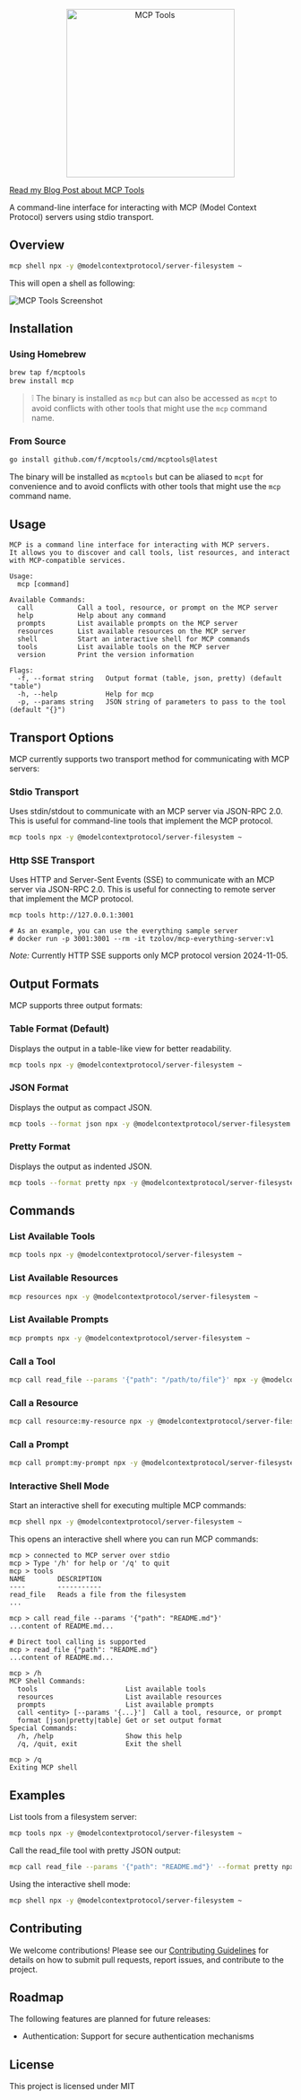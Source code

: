 <p align="center">
  <img src="./.github/resources/logo.png" alt="MCP Tools" height="300">
</p>

[Read my Blog Post about MCP Tools](https://blog.fka.dev/blog/2025-03-26-introducing-mcp-tools-cli/)

A command-line interface for interacting with MCP (Model Context Protocol)
servers using stdio transport.

## Overview

```bash
mcp shell npx -y @modelcontextprotocol/server-filesystem ~
```

This will open a shell as following:

![MCP Tools Screenshot](.github/resources/screenshot.png)

## Installation

### Using Homebrew

```bash
brew tap f/mcptools
brew install mcp
```

> ❕ The binary is installed as `mcp` but can also be accessed as `mcpt` to avoid conflicts with other tools that might use the `mcp` command name.

### From Source

```bash
go install github.com/f/mcptools/cmd/mcptools@latest
```

The binary will be installed as `mcptools` but can be aliased to `mcpt` for convenience and to avoid conflicts with other tools that might use the `mcp` command name.

## Usage

    MCP is a command line interface for interacting with MCP servers.
    It allows you to discover and call tools, list resources, and interact with MCP-compatible services.
    
    Usage:
      mcp [command]
      
    Available Commands:
      call           Call a tool, resource, or prompt on the MCP server
      help           Help about any command
      prompts        List available prompts on the MCP server
      resources      List available resources on the MCP server
      shell          Start an interactive shell for MCP commands
      tools          List available tools on the MCP server
      version        Print the version information
      
    Flags:
      -f, --format string   Output format (table, json, pretty) (default "table")
      -h, --help            Help for mcp
      -p, --params string   JSON string of parameters to pass to the tool (default "{}")


## Transport Options

MCP currently supports two transport method for communicating with MCP servers:

### Stdio Transport

Uses stdin/stdout to communicate with an MCP server via JSON-RPC 2.0. This is
useful for command-line tools that implement the MCP protocol.

```bash
mcp tools npx -y @modelcontextprotocol/server-filesystem ~
```

### Http SSE Transport

Uses HTTP and Server-Sent Events (SSE) to communicate with an MCP server via JSON-RPC 2.0.
This is useful for connecting to remote server that implement the MCP protocol.

```
mcp tools http://127.0.0.1:3001

# As an example, you can use the everything sample server
# docker run -p 3001:3001 --rm -it tzolov/mcp-everything-server:v1
```

_Note:_ Currently HTTP SSE supports only MCP protocol version 2024-11-05.

## Output Formats

MCP supports three output formats:

### Table Format (Default)

Displays the output in a table-like view for better readability.

```bash
mcp tools npx -y @modelcontextprotocol/server-filesystem ~
```

### JSON Format

Displays the output as compact JSON.

```bash
mcp tools --format json npx -y @modelcontextprotocol/server-filesystem ~
```

### Pretty Format

Displays the output as indented JSON.

```bash
mcp tools --format pretty npx -y @modelcontextprotocol/server-filesystem ~
```

## Commands

### List Available Tools

```bash
mcp tools npx -y @modelcontextprotocol/server-filesystem ~
```

### List Available Resources

```bash
mcp resources npx -y @modelcontextprotocol/server-filesystem ~
```

### List Available Prompts

```bash
mcp prompts npx -y @modelcontextprotocol/server-filesystem ~
```

### Call a Tool

```bash
mcp call read_file --params '{"path": "/path/to/file"}' npx -y @modelcontextprotocol/server-filesystem ~
```

### Call a Resource

```bash
mcp call resource:my-resource npx -y @modelcontextprotocol/server-filesystem ~
```

### Call a Prompt

```bash
mcp call prompt:my-prompt npx -y @modelcontextprotocol/server-filesystem ~
```

### Interactive Shell Mode

Start an interactive shell for executing multiple MCP commands:

```bash
mcp shell npx -y @modelcontextprotocol/server-filesystem ~
```

This opens an interactive shell where you can run MCP commands:

    mcp > connected to MCP server over stdio
    mcp > Type '/h' for help or '/q' to quit
    mcp > tools
    NAME        DESCRIPTION
    ----        -----------
    read_file   Reads a file from the filesystem
    ...
    
    mcp > call read_file --params '{"path": "README.md"}'
    ...content of README.md...
    
    # Direct tool calling is supported
    mcp > read_file {"path": "README.md"}
    ...content of README.md...
    
    mcp > /h
    MCP Shell Commands:
      tools                      List available tools
      resources                  List available resources
      prompts                    List available prompts
      call <entity> [--params '{...}']  Call a tool, resource, or prompt
      format [json|pretty|table] Get or set output format
    Special Commands:
      /h, /help                  Show this help
      /q, /quit, exit            Exit the shell
      
    mcp > /q
    Exiting MCP shell


## Examples

List tools from a filesystem server:

```bash
mcp tools npx -y @modelcontextprotocol/server-filesystem ~
```

Call the read_file tool with pretty JSON output:

```bash
mcp call read_file --params '{"path": "README.md"}' --format pretty npx -y @modelcontextprotocol/server-filesystem ~
```

Using the interactive shell mode:

```bash
mcp shell npx -y @modelcontextprotocol/server-filesystem ~
```

## Contributing

We welcome contributions! Please see our [Contributing Guidelines](CONTRIBUTING.md) 
for details on how to submit pull requests, report issues, and contribute to the 
project.

## Roadmap

The following features are planned for future releases:

- Authentication: Support for secure authentication mechanisms

## License

This project is licensed under MIT
